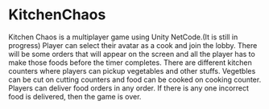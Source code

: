 # KitchenChaos
Kitchen Chaos is a multiplayer game using Unity NetCode.(It is still in progress)
Player can select their avatar as a cook and join the lobby.
There will be some orders that will appear on the screen and all the player has to make those foods before the timer completes.
There are different kitchen counters where players can pickup vegetables and other stuffs. Vegetbles can be cut on cutting counters and food can be cooked on cooking counter.
Players can deliver food orders in any order.
If there is any one incorrect food is delivered, then the game is over.
